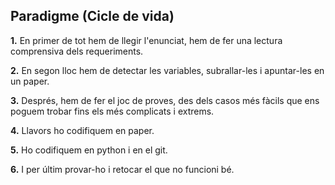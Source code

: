 ## Paradigme (Cicle de vida)

**1.** En primer de tot hem de llegir l'enunciat, hem de fer una lectura comprensiva dels requeriments.

**2.** En segon lloc hem de detectar les variables, subrallar-les i apuntar-les en un paper.

**3.** Després, hem de fer el joc de proves, des dels casos més fàcils que ens poguem trobar fins els més complicats i extrems.

**4.** Llavors ho codifiquem en paper.

**5.** Ho codifiquem en python i en el git.

**6.** I per últim provar-ho i retocar el que no funcioni bé.
